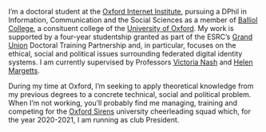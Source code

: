 I’m a doctoral student at the [Oxford Internet Institute](https://www.oii.ox.ac.uk/), pursuing a DPhil in Information, Communication and the Social Sciences as a member of [Balliol College](https://www.balliol.ox.ac.uk/), a consituent college of the [University of Oxford](http://www.ox.ac.uk/). My work is supported by a four-year studentship granted as part of the ESRC’s [Grand Union](https://www.granduniondtp.ac.uk/) Doctoral Training Partnership and, in particular, focuses on the ethical, social and political issues surrounding federated digital identity systems. I am currently supervised by Professors [Victoria Nash](https://www.oii.ox.ac.uk/people/victoria-nash) and [Helen Margetts](https://www.oii.ox.ac.uk/people/helen-margetts).

During my time at Oxford, I’m seeking to apply theoretical knowledge from my previous degrees to a concrete technical, social and political problem. When I’m not working, you’ll probably find me managing, training and competing for the [Oxford Sirens](http://users.ox.ac.uk/~oxsirens/) university cheerleading squad which, for the year 2020-2021, I am running as club President.